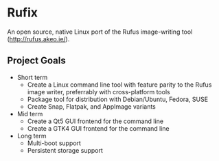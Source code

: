 # Rufix
An open source, native Linux port of the Rufus image-writing tool (http://rufus.akeo.ie/).

## Project Goals ##
* Short term
  * Create a Linux command line tool with feature parity to the Rufus image writer, preferrably with cross-platform tools
  * Package tool for distribution with Debian/Ubuntu, Fedora, SUSE
  * Create Snap, Flatpak, and AppImage variants
* Mid term
  * Create a Qt5 GUI frontend for the command line 
  * Create a GTK4 GUI frontend for the command line
* Long term
  * Multi-boot support
  * Persistent storage support
